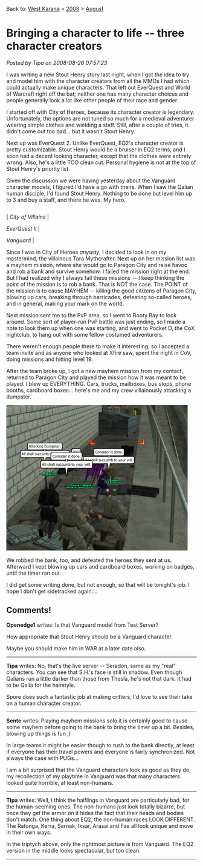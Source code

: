 Back to: [West Karana](/posts/westkarana.md) > [2008](/posts/2008/westkarana.md) > [August](./westkarana.md)
# Bringing a character to life -- three character creators

*Posted by Tipa on 2008-08-26 07:57:23*

I was writing a new Stout Henry story last night, when I got the idea to try and model him with the character creators from all the MMOs I had which could actually make unique characters. That left out EverQuest and World of Warcraft right off the bat; neither one has many character choices and people generally look a lot like other people of their race and gender.

I started off with City of Heroes, because its character creator is legendary. Unfortunately, the options are not tuned so much for a medieval adventurer wearing simple clothes and wielding a staff. Still, after a couple of tries, it didn't come out too bad... but it wasn't Stout Henry.

Next up was EverQuest 2. Unlike EverQuest, EQ2's character creator is pretty customizable. Stout Henry would be a bruiser in EQ2 terms, and I soon had a decent looking character, except that the clothes were entirely wrong. Also, he's a little TOO clean cut. Personal hygiene is not at the top of Stout Henry's priority list.

Given the discussion we were having yesterday about the Vanguard character models, I figured I'd have a go with theirs. When I saw the Qalian human disciple, I'd found Stout Henry. Nothing to be done but level him up to 3 and buy a staff, and there he was. My hero.



|  |  |  |
| --- | --- | --- |
|
 *City of Villains* |

 *EverQuest II* |

 *Vanguard* |




Since I was in City of Heroes *anyway*, I decided to look in on my mastermind, the villainous Tara Mythcrafter. Next up on her mission list was a mayhem mission, where she would go to Paragon City and raise havoc and rob a bank and survive somehow. I failed the mission right at the end. But I had realized why I always fail these missions -- I keep thinking the point of the mission is to rob a bank. That is NOT the case. The POINT of the mission is to cause MAYHEM -- killing the good citizens of Paragon City, blowing up cars, breaking through barricades, defeating so-called heroes, and in general, making your mark on the world.

Next mission sent me to the PvP area, so I went to Booty Bay to look around. Some sort of player-run PvP battle was just ending, so I made a note to look them up when one was starting, and went to Pocket D, the CoX nightclub, to hang out with some fellow costumed adventurers.

There weren't enough people there to make it interesting, so I accepted a team invite and as anyone who looked at Xfire saw, spent the night in CoV, doing missions and hitting level 19.

After the team broke up, I got a new mayhem mission from my contact, returned to Paragon City and played the mission how it was meant to be played. I blew up EVERYTHING. Cars, trucks, mailboxes, bus stops, phone booths, cardboard boxes... here's me and my crew villainously attacking a dumpster.

![](../../../uploads/2008/08/cityofheroes-2008-08-26-01-41-04-611.jpg "cityofheroes-2008-08-26-01-41-04-611")

We robbed the bank, too, and defeated the heroes they sent at us. Afterward I kept blowing up cars and cardboard boxes, working on badges, until the timer ran out.

I did get some writing done, but not enough, so that will be tonight's job. I hope I don't get sidetracked again....

## Comments!

**Openedge1** writes: Is that Vanguard model from Test Server?

How appropriate that Stout Henry should be a Vanguard character.

Maybe you should make him in WAR at a later date also.

---

**Tipa** writes: No, that's the live server -- Seradon, same as my "real" characters. You can see that S.H.'s face is still in shadow. Even though Qalians run a little darker than those from Thesla, he's not that dark. It had to be Qalia for the hairstyle.

Spore does such a fantastic job at making critters, I'd love to see their take on a human character creator.

---

**Sente** writes: Playing mayhem missions solo it is certainly good to cause some mayhem before going to the bank to bring the timer up a bit. Besides, blowing up things is fun ;)

In large teams it might be easier though to rush to the bank directly, at least if everyone has their travel powers and everyone is fairly synchronized. Not always the case with PUGs...

I am a bit surprised that the Vanguard characters look as good as they do, my recollection of my playtime in Vanguard was that many characters looked quite horrible, at least non-humans.

---

**Tipa** writes: Well, I think the halflings in Vanguard are particularly bad, for the human-seeming ones. The non-humans just look totally bizarre, but once they get the armor on it hides the fact that their heads and bodies don't match. One thing about EQ2, the non-human races LOOK DIFFERENT. The Ratonga, Kerra, Sarnak, Iksar, Arasai and Fae all look unique and move in their own ways.

In the triptych above, only the rightmost picture is from Vanguard. The EQ2 version in the middle looks spectacular, but too clean.

---


